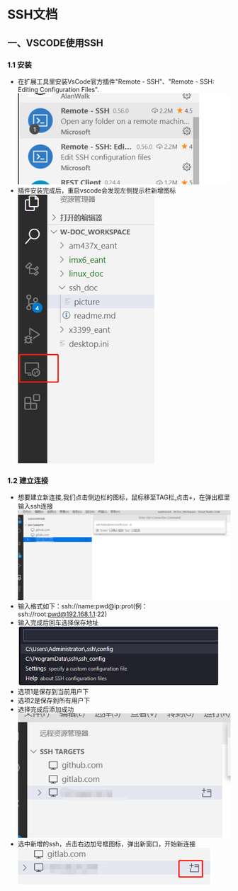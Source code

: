 # SSH文档

## 一、VSCODE使用SSH
### 1.1 安装
* 在扩展工具里安装VsCode官方插件"Remote - SSH"、"Remote - SSH: Editing Configuration Files".
![插件](https://github.com/flylink-code/document/blob/master/ssh_doc/picture/2.png?raw=true)
* 插件安装完成后，重启vscode会发现左侧提示栏新增图标
![图标](https://github.com/flylink-code/document/blob/master/ssh_doc/picture/1.png?raw=true)
### 1.2 建立连接
* 想要建立新连接,我们点击侧边栏的图标，鼠标移至TAG栏,点击+，在弹出框里输入ssh连接
![图标](https://github.com/flylink-code/document/blob/master/ssh_doc/picture/3.png?raw=true)
* 输入格式如下：ssh://name:pwd@ip:prot(例：ssh://root:pwd@192.168.1.1:22)
* 输入完成后回车选择保存地址
![图标](https://github.com/flylink-code/document/blob/master/ssh_doc/picture/4.png?raw=true)
* 选项1是保存到当前用户下
* 选项2是保存到所有用户下
* 选择完成后添加成功
![图标](https://github.com/flylink-code/document/blob/master/ssh_doc/picture/5.png?raw=true)
* 选中新增的ssh，点击右边加号框图标，弹出新窗口，开始新连接
![图标](https://github.com/flylink-code/document/blob/master/ssh_doc/picture/6.png?raw=true)

